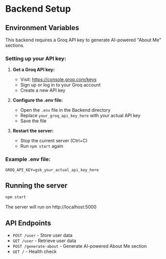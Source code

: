 # Backend Setup

## Environment Variables

This backend requires a Groq API key to generate AI-powered "About Me" sections.

### Setting up your API key:

1. **Get a Groq API key:**
   - Visit: https://console.groq.com/keys
   - Sign up or log in to your Groq account
   - Create a new API key

2. **Configure the .env file:**
   - Open the `.env` file in the Backend directory
   - Replace `your_groq_api_key_here` with your actual API key
   - Save the file

3. **Restart the server:**
   - Stop the current server (Ctrl+C)
   - Run `npm start` again

### Example .env file:
```
GROQ_API_KEY=gsk_your_actual_api_key_here
```

## Running the server

```bash
npm start
```

The server will run on http://localhost:5000

## API Endpoints

- `POST /user` - Store user data
- `GET /user` - Retrieve user data  
- `POST /generate-about` - Generate AI-powered About Me section
- `GET /` - Health check 
